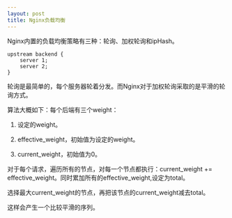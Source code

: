 ```yaml
---
layout: post
title: Nginx负载均衡
---
```



Nginx内置的负载均衡策略有三种：轮询、加权轮询和ipHash。


	upstream backend {
		server 1;
		server 2;
	}

	
轮询是最简单的，每个服务器轮着分发。而Nginx对于加权轮询采取的是平滑的轮询方式。

算法大概如下：每个后端有三个weight：
1. 设定的weight。  

2. effective_weight，初始值为设定的weight。  

3. current_weight，初始值为0。

对于每个请求，遍历所有的节点，对每一个节点都执行：current_weight += effective_weight。同时累加所有的effective_weight,设定为total。

选择最大current_weight的节点，再把该节点的current_weight减去total。

这样会产生一个比较平滑的序列。